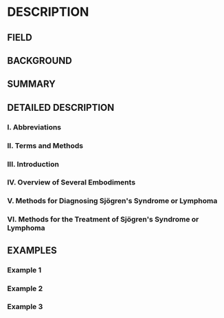 # DESCRIPTION

## FIELD

## BACKGROUND

## SUMMARY

## DETAILED DESCRIPTION

### I. Abbreviations

### II. Terms and Methods

### III. Introduction

### IV. Overview of Several Embodiments

### V. Methods for Diagnosing Sjögren's Syndrome or Lymphoma

### VI. Methods for the Treatment of Sjögren's Syndrome or Lymphoma

## EXAMPLES

### Example 1

### Example 2

### Example 3

